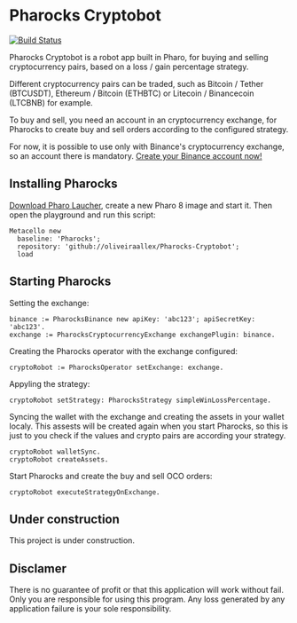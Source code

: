 # Pharocks Cryptobot

[![Build Status](https://travis-ci.org/oliveiraallex/Pharocks-Cryptobot.svg?branch=master)](https://travis-ci.org/oliveiraallex/Pharocks-Cryptobot)


Pharocks Cryptobot is a robot app built in Pharo, for buying and selling cryptocurrency pairs, based on a loss / gain percentage strategy.

Different cryptocurrency pairs can be traded, such as Bitcoin / Tether (BTCUSDT), Ethereum / Bitcoin (ETHBTC) or Litecoin / Binancecoin (LTCBNB) for example.

To buy and sell, you need an account in an cryptocurrency exchange, for Pharocks to create buy and sell orders according to the configured strategy.

For now, it is possible to use only with Binance's cryptocurrency exchange, so an account there is mandatory. [Create your Binance account now!](https://www.binance.com/en/register?ref=35954516)


## Installing Pharocks

[Download Pharo Laucher](http://pharo.org/download), create a new Pharo 8 image and start it. Then open the playground and run this script:

```
Metacello new
  baseline: 'Pharocks';
  repository: 'github://oliveiraallex/Pharocks-Cryptobot';
  load
```

## Starting Pharocks

Setting the exchange:

```
binance := PharocksBinance new apiKey: 'abc123'; apiSecretKey: 'abc123'.
exchange := PharocksCryptocurrencyExchange exchangePlugin: binance.
```

Creating the Pharocks operator with the exchange configured:

```
cryptoRobot := PharocksOperator setExchange: exchange.
```

Appyling the strategy:
```
cryptoRobot setStrategy: PharocksStrategy simpleWinLossPercentage.
```

Syncing the wallet with the exchange and creating the assets in your wallet localy. This assests will be created again when you start Pharocks, so this is just to you check if the values and crypto pairs are according your strategy.

```
cryptoRobot walletSync.
cryptoRobot createAssets. 
```

Start Pharocks and create the buy and sell OCO orders:

```
cryptoRobot executeStrategyOnExchange. 
```


## Under construction

This project is under construction. 

## Disclamer
There is no guarantee of profit or that this application will work without fail. Only you are responsible for using this program. Any loss generated by any application failure is your sole responsibility.

